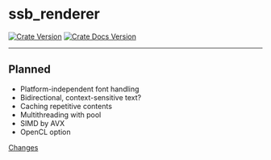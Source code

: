# ssb_renderer
[![Crate Version](https://img.shields.io/crates/v/ssb_renderer.svg?logo=rust)](https://crates.io/crates/ssb_renderer) [![Crate Docs Version](https://img.shields.io/crates/v/ssb_renderer.svg?logo=rust&label=docs&color=informational)](https://docs.rs/ssb_renderer)

---

## Planned
* Platform-independent font handling
* Bidirectional, context-sensitive text?
* Caching repetitive contents
* Multithreading with pool
* SIMD by AVX
* OpenCL option

[Changes](CHANGES.md)